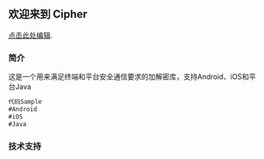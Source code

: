 ## 欢迎来到 Cipher

[点击此处编辑](https://github.com/SniperGG001/CipherCom/edit/master/README.md).

### 简介
这是一个用来满足终端和平台安全通信要求的加解密库，支持Android、iOS和平台Java
```markdown
代码Sample
#Android
#iOS
#Java
```
### 技术支持
